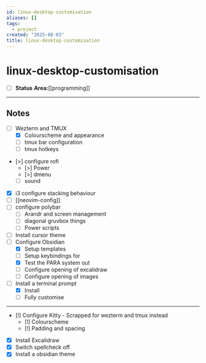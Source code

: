 ```yaml
---
id: linux-desktop-customisation
aliases: []
tags:
  - project
created: "2025-08-03"
title: linux-desktop-customisation
---
```


# linux-desktop-customisation

- [ ] **Status**
**Area:**[[programming]] 

---

## Notes

- [ ] Wezterm and TMUX
    - [x] Colourscheme and appearance
    - [ ] tmux bar configuration
    - [ ] tmux hotkeys

- [>] configure rofi 
    - [>] Power
    - [>] dmenu
    - [ ] sound
- [x] i3 configure stacking behaviour
- [ ] [[neovim-config]]
- [ ] configure polybar
    - [ ] Arandr and screen management
    - [ ] diagonal gruvbox things
    - [ ] Power scripts
- [ ] Install cursor theme
- [ ] Configure Obsidian
    - [x] Setup templates
    - [ ] Setup keybindings for 
    - [x] Test the PARA system out
    - [ ] Configure opening of excalidraw
    - [ ] Configure opening of images
- [ ] Install a terminal prompt 
    - [x] Install
    - [ ] Fully customise

---

- [!] Configure Kitty - Scrapped for wezterm and tmux instead
    - [!] Colourscheme
    - [!] Padding and spacing

- [x] Install Excalidraw
- [x] Switch spellcheck off
- [x] Install a obsidian theme
